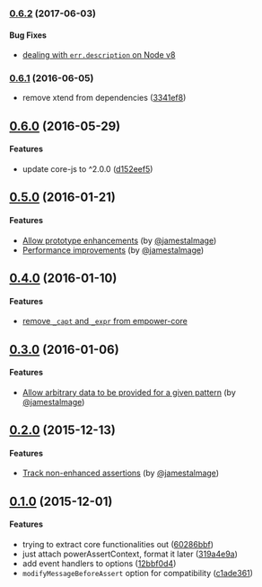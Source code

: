 ### [0.6.2](http://github.com/twada/empower-core/releases/tag/v0.6.2) (2017-06-03)


#### Bug Fixes

* [dealing with `err.description` on Node v8](https://github.com/twada/empower-core/pull/9)


### [0.6.1](https://github.com/twada/empower-core/releases/tag/v0.6.1) (2016-06-05)


  * remove xtend from dependencies ([3341ef8](https://github.com/twada/empower-core/commit/3341ef8868c41544c95a621e57d4cefa1ad71ee2))


## [0.6.0](https://github.com/twada/empower-core/releases/tag/v0.6.0) (2016-05-29)


#### Features

  * update core-js to ^2.0.0 ([d152eef5](https://github.com/twada/empower-core/commit/d152eef51be1ba5c909ebe8394e24778ca4cf298))


## [0.5.0](https://github.com/twada/empower-core/releases/tag/v0.5.0) (2016-01-21)


#### Features

  * [Allow prototype enhancements](https://github.com/twada/empower-core/pull/7) (by [@jamestalmage](https://github.com/jamestalmage))
  * [Performance improvements](https://github.com/twada/empower-core/pull/8) (by [@jamestalmage](https://github.com/jamestalmage))


## [0.4.0](https://github.com/twada/empower-core/releases/tag/v0.4.0) (2016-01-10)


#### Features

  * [remove `_capt` and `_expr` from empower-core](https://github.com/twada/empower-core/pull/3)


## [0.3.0](https://github.com/twada/empower-core/releases/tag/v0.3.0) (2016-01-06)


#### Features

  * [Allow arbitrary data to be provided for a given pattern](https://github.com/twada/empower-core/pull/6) (by [@jamestalmage](https://github.com/jamestalmage))


## [0.2.0](https://github.com/twada/empower-core/releases/tag/v0.2.0) (2015-12-13)


#### Features

  * [Track non-enhanced assertions](https://github.com/twada/empower-core/pull/2) (by [@jamestalmage](https://github.com/jamestalmage))


## [0.1.0](https://github.com/twada/empower-core/releases/tag/v0.1.0) (2015-12-01)


#### Features

  * trying to extract core functionalities out ([60286bbf](https://github.com/twada/empower-core/commit/60286bbfae16ab9b6f0ff33a9de13cabd3c969d4))
  * just attach powerAssertContext, format it later ([319a4e9a](https://github.com/twada/empower-core/commit/319a4e9a1a64ff08fdeed17b243073d35ae6a18f))
  * add event handlers to options ([12bbf0d4](https://github.com/twada/empower-core/commit/12bbf0d44023340d9b6103b8df679ac2084f9ed2))
  * `modifyMessageBeforeAssert` option for compatibility ([c1ade361](https://github.com/twada/empower-core/commit/c1ade361ec4d26c9c05a8ee2c05155d0cea2c815))
